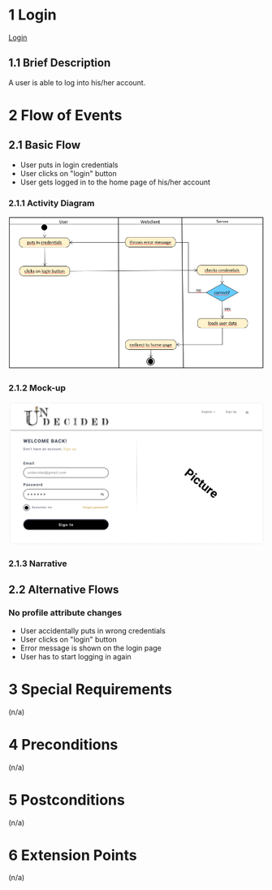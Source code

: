 # 1 Login
[Login](../../SRS.md#316-login)

## 1.1 Brief Description
A user is able to log into his/her account.
# 2 Flow of Events
## 2.1 Basic Flow

- User puts in login credentials
- User clicks on "login" button
- User gets logged in to the home page of his/her account
    
### 2.1.1 Activity Diagram
![Organization Application Activity Diagram](login.png)

### 2.1.2 Mock-up
![](login-mockup.png)

### 2.1.3 Narrative

## 2.2 Alternative Flows
### No profile attribute changes

- User accidentally puts in wrong credentials
- User clicks on "login" button
- Error message is shown on the login page
- User has to start logging in again


# 3 Special Requirements
(n/a)

# 4 Preconditions
(n/a)

# 5 Postconditions
(n/a)

# 6 Extension Points
(n/a)
